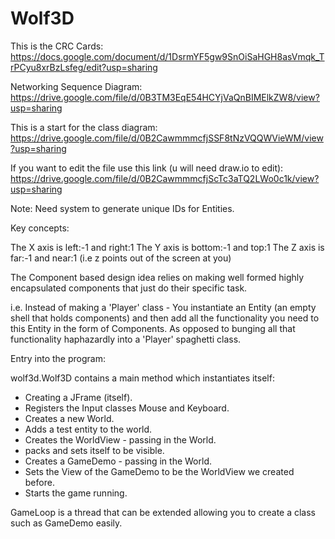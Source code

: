 Wolf3D
==========
This is the CRC Cards:
https://docs.google.com/document/d/1DsrmYF5gw9SnOiSaHGH8asVmqk_TrPCyu8xrBzLsfeg/edit?usp=sharing

Networking Sequence Diagram:
https://drive.google.com/file/d/0B3TM3EqE54HCYjVaQnBIMElkZW8/view?usp=sharing


This is a start for the class diagram:
https://drive.google.com/file/d/0B2CawmmmcfjSSF8tNzVQQWVieWM/view?usp=sharing

If you want to edit the file use this link (u will need draw.io to edit):
https://drive.google.com/file/d/0B2CawmmmcfjScTc3aTQ2LWo0c1k/view?usp=sharing

Note: Need system to generate unique IDs for Entities.

Key concepts:

  The X axis is left:-1 and right:1
  The Y axis is bottom:-1 and top:1
  The Z axis is far:-1 and near:1 (i.e z points out of the screen at you)
  
  The Component based design idea relies on making well formed 
    highly encapsulated components that just do their specific task.
  
  i.e. Instead of making a 'Player' class - You instantiate an Entity 
    (an empty shell that holds components) and then add all the functionality
    you need to this Entity in the form of Components. As opposed to bunging
    all that functionality haphazardly into a 'Player' spaghetti class.

Entry into the program:

wolf3d.Wolf3D contains a main method which instantiates itself:
 - Creating a JFrame (itself).
 - Registers the Input classes Mouse and Keyboard.
 - Creates a new World.
 - Adds a test entity to the world.
 - Creates the WorldView - passing in the World.
 - packs and sets itself to be visible.
 - Creates a GameDemo - passing in the World.
 - Sets the View of the GameDemo to be the WorldView we created before.
 - Starts the game running.

GameLoop is a thread that can be extended allowing you to create a class such as GameDemo easily.
